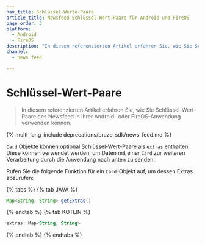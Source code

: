 ```yaml
---
nav_title: Schlüssel-Werte-Paare
article_title: Newsfeed Schlüssel-Wert-Paare für Android und FireOS
page_order: 3
platform: 
  - Android
  - FireOS
description: "In diesem referenzierten Artikel erfahren Sie, wie Sie Schlüssel-Wert-Paare des Newsfeed in Ihrer Android- oder FireOS-Anwendung verwenden können."
channel:
  - news feed

---
```


# Schlüssel-Wert-Paare

> In diesem referenzierten Artikel erfahren Sie, wie Sie Schlüssel-Wert-Paare des Newsfeed in Ihrer Android- oder FireOS-Anwendung verwenden können.

{% multi_lang_include deprecations/braze_sdk/news_feed.md %}

`Card` Objekte können optional Schlüssel-Wert-Paare als `extras` enthalten. Diese können verwendet werden, um Daten mit einer `Card` zur weiteren Verarbeitung durch die Anwendung nach unten zu senden.

Rufen Sie die folgende Funktion für ein `Card`-Objekt auf, um dessen Extras abzurufen:

{% tabs %}
{% tab JAVA %}

```java
Map<String, String> getExtras()
```

{% endtab %}
{% tab KOTLIN %}

```kotlin
extras: Map<String, String>
```

{% endtab %}
{% endtabs %}

